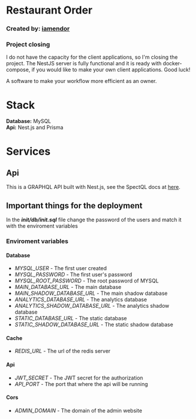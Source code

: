 # Restaurant Order

### Created by: [iamendor](https://github.com/iamendor/iamendor)

### Project closing

I do not have the capacity for the client applications, so I'm closing the project. The NestJS server is fully functional and it is ready with docker-compose, if you would like to make your own client applications. Good luck!

A software to make your workflow more efficient as an owner.

# Stack

**Database:** MySQL
<br />
**Api:** Nest.js and Prisma

# Services

## Api

This is a GRAPHQL API built with Nest.js, see the SpectQL docs at [here](./server/docs/index.html).

## Important things for the deployment

In the **_init/db/init.sql_** file change the password of the users and match it with the enviroment variables

### Enviroment variables

#### Database

- _MYSQL_USER_ - The first user created
- _MYSQL_PASSWORD_ - The first user's password
- _MYSQL_ROOT_PASSWORD_ - The root password of MYSQL
- _MAIN_DATABASE_URL_ - The main database
- _MAIN_SHADOW_DATABASE_URL_ - The main shadow database
- _ANALYTICS_DATABASE_URL_ - The analytics database
- _ANALYTICS_SHADOW_DATABASE_URL_ - The analytics shadow database
- _STATIC_DATABASE_URL_ - The static database
- _STATIC_SHADOW_DATABASE_URL_ - The static shadow database

#### Cache

- _REDIS_URL_ - The url of the redis server

#### Api

- _JWT_SECRET_ - The JWT secret for the authorization
- _API_PORT_ - The port that where the api will be running

#### Cors

- _ADMIN_DOMAIN_ - The domain of the admin website
